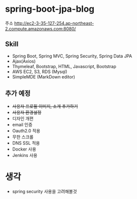 # spring-boot-jpa-blog

주소 http://ec2-3-35-127-254.ap-northeast-2.compute.amazonaws.com:8080/

## Skill

- Spring Boot, Spring MVC, Spring Security, Spring Data JPA
- Ajax(Axios)
- Thymeleaf, Bootstrap, HTML, Javascript, Bootstrap
- AWS EC2, S3, RDS (Mysql)
- SimpleMDE (MarkDown editor)

## 추가 예정

- ~~사용자 프로필 이미지, 소개 추가하기~~
- ~~사용자 환경설정~~
- 디자인 개편
- email 인증
- Oauth2.0 적용
- 무한 스크롤
- DNS SSL 적용
- Docker 사용
- Jenkins 사용

# 생각

- spring security 사용을 고려해볼것
